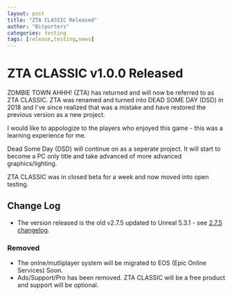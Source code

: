 ```yaml
---
layout: post
title: "ZTA CLASSIC Released"
author: "Bitporters"
categories: testing
tags: [release,testing,news]
---
```



# ZTA CLASSIC v1.0.0 Released

ZOMBIE TOWN AHHH! (ZTA) has returned and will now be referred to as ZTA CLASSIC.  ZTA was renamed and turned into DEAD SOME DAY (DSD) in 2018 and I've since realized that was a mistake and have restored the previous version as a new project.  

I would like to appologize to the players who enjoyed this game - this was a learning experience for me.

Dead Some Day (DSD) will continue on as a seperate project.  It will start to become a PC only title and take advanced of more advanced graphics/lighting.

ZTA CLASSIC was in closed beta for a week and now moved into open testing.

## Change Log

* The version released is the old v2.7.5 updated to Unreal 5.3.1 - see [2.7.5 changelog](/ztaclassic.github.io/2-7-5-released).

### Removed
* The onlne/mutliplayer system will be migrated to EOS (Epic Online Services) Soon.  
* Ads/Support/Pro has been removed.  ZTA CLASSIC will be a free product and support will be optional.